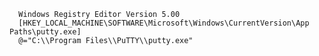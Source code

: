       Windows Registry Editor Version 5.00
      [HKEY_LOCAL_MACHINE\SOFTWARE\Microsoft\Windows\CurrentVersion\App Paths\putty.exe]
      @="C:\\Program Files\\PuTTY\\putty.exe"
